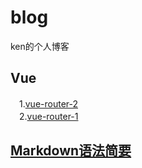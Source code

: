 # blog
ken的个人博客
## Vue
　1.[vue-router-2](https://github.com/lazyken/blog/issues/3)   
　2.[vue-router-1](https://github.com/lazyken/blog/issues/2)
## [Markdown语法简要](https://github.com/lazyken/blog/issues/1)
